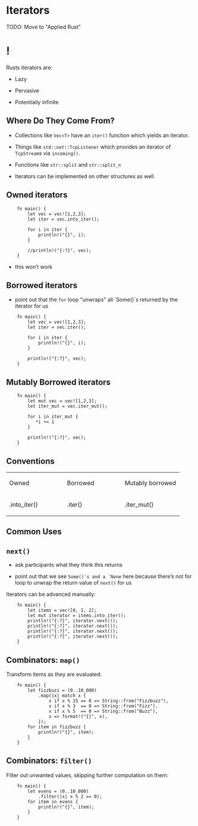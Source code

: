 # Iterators

TODO: Move to "Applied Rust"

!
=

Rusts iterators are:

-   Lazy

-   Pervasive

-   Potentially infinite

Where Do They Come From?
----

-   Collections like `Vec<T>` have an `iter()` function which yields an
    iterator.

-   Things like `std::net::TcpListener` which provides an iterator of `TcpStream`s via `incoming()`.

-   Functions like `str::split` and `str::split_n`

-   Iterators can be implemented on other structures as well.

Owned iterators
----

```rust,editable
    fn main() {
        let vec = vec![1,2,3];
        let iter = vec.into_iter();

        for i in iter {
            println!("{}", i);
        }

        //println!("{:?}", vec); 
    }
```
-   this won’t work

Borrowed iterators
----

-   point out that the `for` loop "unwraps" all \`Some()\`s returned by
    the iterator for us

<!-- -->

```rust,editable
    fn main() {
        let vec = vec![1,2,3];
        let iter = vec.iter();

        for i in iter {
            println!("{}", i);
        }

        println!("{:?}", vec);
    }
```
Mutably Borrowed iterators
----
```rust,editable
    fn main() {
        let mut vec = vec![1,2,3];
        let iter_mut = vec.iter_mut();

        for i in iter_mut {
           *i += 1
        }

        println!("{:?}", vec);
    }
```
Conventions
----

<table>
<colgroup>
<col style="width: 33%" />
<col style="width: 33%" />
<col style="width: 33%" />
</colgroup>
<tbody>
<tr class="odd">
<td><p>Owned</p></td>
<td><p>Borrowed</p></td>
<td><p>Mutably borrowed</p></td>
</tr>
<tr class="even">
<td><p>.into_iter()</p></td>
<td><p>.iter()</p></td>
<td><p>.iter_mut()</p></td>
</tr>
</tbody>
</table>

Common Uses
----

`next()`
----

-   ask participants what they think this returns

-   point out that we see `` Some()`s and a `None `` here because
    there’s not for loop to unwrap the return value of `next()` for us

Iterators can be advanced manually:
```rust,editable
    fn main() {
        let items = vec![0, 1, 2];
        let mut iterator = items.into_iter();
        println!("{:?}", iterator.next());
        println!("{:?}", iterator.next());
        println!("{:?}", iterator.next());
        println!("{:?}", iterator.next());
    }
```
Combinators: `map()`
----

Transform items as they are evaluated:
```rust,editable
    fn main() {
        let fizzbuzz = (0..10_000)
            .map(|x| match x {
                x if x % 15 == 0 => String::from("Fizzbuzz"),
                x if x % 3  == 0 => String::from("Fizz"),
                x if x % 5  == 0 => String::from("Buzz"),
                x => format!("{}", x),
            });
        for item in fizzbuzz {
            println!("{}", item);
        }
    }
```
Combinators: `filter()`
----

Filter out unwanted values, skipping further computation on them:
```rust,editable
    fn main() {
        let evens = (0..10_000)
            .filter(|x| x % 2 == 0);
        for item in evens {
            println!("{}", item);
        }
    }
```
